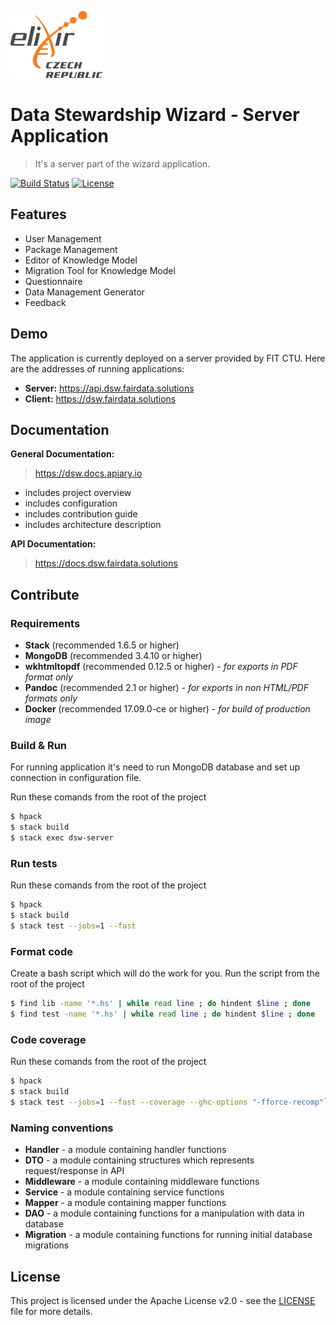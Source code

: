 ![Elixir Logo](/resources/elixir-cz-logo.png)

# Data Stewardship Wizard - Server Application
> It's a server part of the wizard application.

[![Build Status](https://travis-ci.org/DataStewardshipWizard/dsw-server.svg?branch=master)](https://travis-ci.org/DataStewardshipWizard/dsw-server)
[![License](https://img.shields.io/badge/license-Apache%202-blue.svg)](LICENSE.md)

## Features

- User Management
- Package Management
- Editor of Knowledge Model
- Migration Tool for Knowledge Model
- Questionnaire
- Data Management Generator
- Feedback

## Demo

The application is currently deployed on a server provided by FIT CTU. Here are the addresses of running applications:

- **Server:** https://api.dsw.fairdata.solutions
- **Client:** https://dsw.fairdata.solutions

## Documentation

**General Documentation:**

> https://dsw.docs.apiary.io

- includes project overview
- includes configuration
- includes contribution guide
- includes architecture description

**API Documentation:**

> https://docs.dsw.fairdata.solutions

## Contribute

### Requirements

 - **Stack** (recommended 1.6.5 or higher)
 - **MongoDB** (recommended 3.4.10 or higher)
 - **wkhtmltopdf** (recommended 0.12.5 or higher) - *for exports in PDF format only*
 - **Pandoc** (recommended 2.1 or higher) - *for exports in non HTML/PDF formats only*
 - **Docker** (recommended 17.09.0-ce or higher) - *for build of production image*

### Build & Run

For running application it's need to run MongoDB database and set up connection in configuration file.

Run these comands from the root of the project

```bash
$ hpack
$ stack build
$ stack exec dsw-server
```

### Run tests

Run these comands from the root of the project

```bash
$ hpack
$ stack build
$ stack test --jobs=1 --fast
```

### Format code

Create a bash script which will do the work for you. Run the script from the root of the project

```bash
$ find lib -name '*.hs' | while read line ; do hindent $line ; done
$ find test -name '*.hs' | while read line ; do hindent $line ; done
```

### Code coverage

Run these comands from the root of the project

```bash
$ hpack
$ stack build
$ stack test --jobs=1 --fast --coverage --ghc-options "-fforce-recomp"`
```

### Naming conventions
- **Handler** - a module containing handler functions
- **DTO** - a module containing structures which represents request/response in API
- **Middleware** - a module containing middleware functions
- **Service** - a module containing service functions
- **Mapper** - a module containing mapper functions
- **DAO** - a module containing functions for a manipulation with data in database
- **Migration** - a module containing functions for running initial database migrations

## License
This project is licensed under the Apache License v2.0 - see the [LICENSE](LICENSE.md) file for more details.
